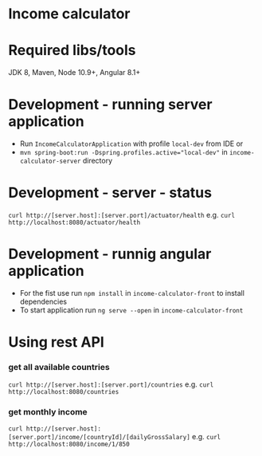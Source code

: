 # Income calculator

# Required libs/tools
JDK 8, Maven, Node 10.9+, Angular 8.1+

# Development - running server application
* Run `IncomeCalculatorApplication` with profile `local-dev` from IDE
or
* `mvn spring-boot:run -Dspring.profiles.active="local-dev"` in `income-calculator-server` directory

# Development - server - status
`curl http://[server.host]:[server.port]/actuator/health` e.g. `curl http://localhost:8080/actuator/health`


# Development - runnig angular application
* For the fist use run `npm install` in `income-calculator-front` to install dependencies 
* To start application run `ng serve --open` in `income-calculator-front`

# Using rest API
### get all available countries
`curl http://[server.host]:[server.port]/countries` e.g. `curl http://localhost:8080/countries`

### get monthly income
`curl http://[server.host]:[server.port]/income/[countryId]/[dailyGrossSalary]` e.g. `curl http://localhost:8080/income/1/850`

